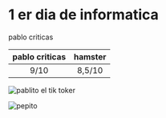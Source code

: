 # 1 er dia de informatica
pablo criticas

|pablo criticas|hamster|
|:-:|:-:|
|9/10|8,5/10|

![pablito el tik toker](https://github.com/user-attachments/assets/a757f6da-b37e-48e9-af67-769e3f3d4722)

![pepito](https://github.com/user-attachments/assets/93a4ae40-cab9-440b-8741-c12f459cc5d2)
